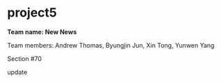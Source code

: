 # project5
**Team name: New News**

Team members: Andrew Thomas, Byungjin Jun, Xin Tong, Yunwen Yang

Section #70

update
